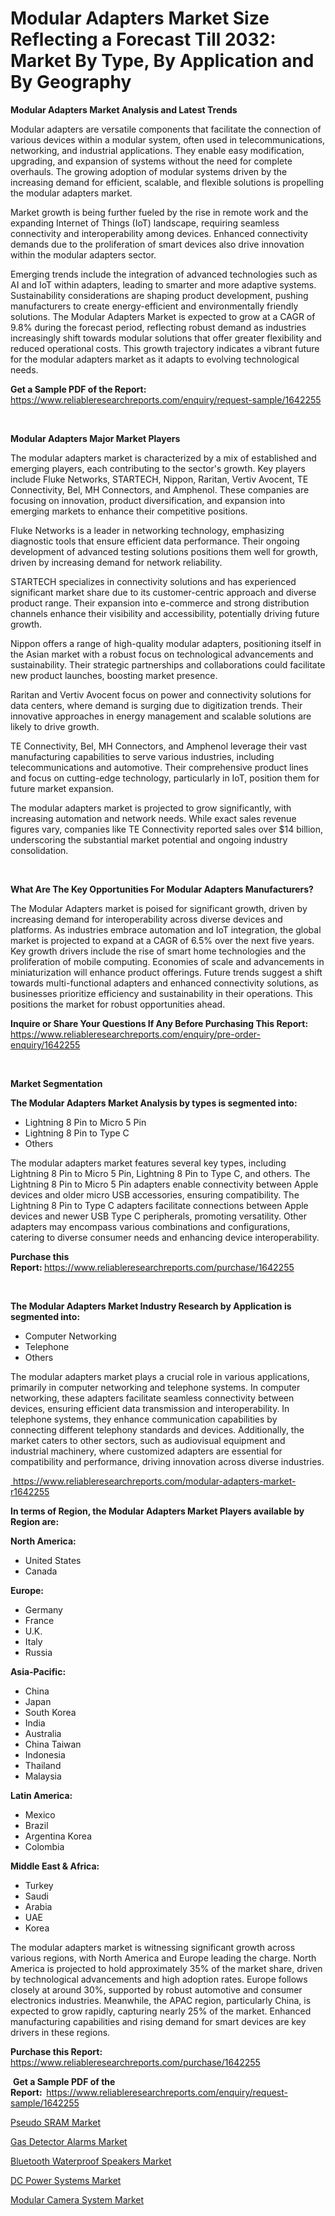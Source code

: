 <p><h1>Modular Adapters Market Size Reflecting a Forecast Till 2032: Market By Type, By Application and By Geography</h1></p><p><strong>Modular Adapters Market Analysis and Latest Trends</strong></p>
<p><p>Modular adapters are versatile components that facilitate the connection of various devices within a modular system, often used in telecommunications, networking, and industrial applications. They enable easy modification, upgrading, and expansion of systems without the need for complete overhauls. The growing adoption of modular systems driven by the increasing demand for efficient, scalable, and flexible solutions is propelling the modular adapters market.</p><p>Market growth is being further fueled by the rise in remote work and the expanding Internet of Things (IoT) landscape, requiring seamless connectivity and interoperability among devices. Enhanced connectivity demands due to the proliferation of smart devices also drive innovation within the modular adapters sector.</p><p>Emerging trends include the integration of advanced technologies such as AI and IoT within adapters, leading to smarter and more adaptive systems. Sustainability considerations are shaping product development, pushing manufacturers to create energy-efficient and environmentally friendly solutions. The Modular Adapters Market is expected to grow at a CAGR of 9.8% during the forecast period, reflecting robust demand as industries increasingly shift towards modular solutions that offer greater flexibility and reduced operational costs. This growth trajectory indicates a vibrant future for the modular adapters market as it adapts to evolving technological needs.</p></p>
<p><strong>Get a Sample PDF of the Report:&nbsp;</strong> <a href="https://www.reliableresearchreports.com/enquiry/request-sample/1642255?utm_campaign=112&utm_medium=2&utm_source=Github&utm_content=ia&utm_term=06042025&utm_id=modular-adapters">https://www.reliableresearchreports.com/enquiry/request-sample/1642255</a></p>
<p>&nbsp;</p>
<p><strong>Modular Adapters Major Market Players</strong></p>
<p><p>The modular adapters market is characterized by a mix of established and emerging players, each contributing to the sector's growth. Key players include Fluke Networks, STARTECH, Nippon, Raritan, Vertiv Avocent, TE Connectivity, Bel, MH Connectors, and Amphenol. These companies are focusing on innovation, product diversification, and expansion into emerging markets to enhance their competitive positions.</p><p>Fluke Networks is a leader in networking technology, emphasizing diagnostic tools that ensure efficient data performance. Their ongoing development of advanced testing solutions positions them well for growth, driven by increasing demand for network reliability. </p><p>STARTECH specializes in connectivity solutions and has experienced significant market share due to its customer-centric approach and diverse product range. Their expansion into e-commerce and strong distribution channels enhance their visibility and accessibility, potentially driving future growth.</p><p>Nippon offers a range of high-quality modular adapters, positioning itself in the Asian market with a robust focus on technological advancements and sustainability. Their strategic partnerships and collaborations could facilitate new product launches, boosting market presence.</p><p>Raritan and Vertiv Avocent focus on power and connectivity solutions for data centers, where demand is surging due to digitization trends. Their innovative approaches in energy management and scalable solutions are likely to drive growth.</p><p>TE Connectivity, Bel, MH Connectors, and Amphenol leverage their vast manufacturing capabilities to serve various industries, including telecommunications and automotive. Their comprehensive product lines and focus on cutting-edge technology, particularly in IoT, position them for future market expansion.</p><p>The modular adapters market is projected to grow significantly, with increasing automation and network needs. While exact sales revenue figures vary, companies like TE Connectivity reported sales over $14 billion, underscoring the substantial market potential and ongoing industry consolidation.</p></p>
<p>&nbsp;</p>
<p><strong>What Are The Key Opportunities For Modular Adapters Manufacturers?</strong></p>
<p><p>The Modular Adapters market is poised for significant growth, driven by increasing demand for interoperability across diverse devices and platforms. As industries embrace automation and IoT integration, the global market is projected to expand at a CAGR of 6.5% over the next five years. Key growth drivers include the rise of smart home technologies and the proliferation of mobile computing. Economies of scale and advancements in miniaturization will enhance product offerings. Future trends suggest a shift towards multi-functional adapters and enhanced connectivity solutions, as businesses prioritize efficiency and sustainability in their operations. This positions the market for robust opportunities ahead.</p></p>
<p><strong>Inquire or Share Your Questions If Any Before Purchasing This Report:</strong> <a href="https://www.reliableresearchreports.com/enquiry/pre-order-enquiry/1642255?utm_campaign=112&utm_medium=2&utm_source=Github&utm_content=ia&utm_term=06042025&utm_id=modular-adapters">https://www.reliableresearchreports.com/enquiry/pre-order-enquiry/1642255</a></p>
<p>&nbsp;</p>
<p><strong>Market Segmentation</strong></p>
<p><strong>The Modular Adapters Market Analysis by types is segmented into:</strong></p>
<p><ul><li>Lightning 8 Pin to Micro 5 Pin</li><li>Lightning 8 Pin to Type C</li><li>Others</li></ul></p>
<p><p>The modular adapters market features several key types, including Lightning 8 Pin to Micro 5 Pin, Lightning 8 Pin to Type C, and others. The Lightning 8 Pin to Micro 5 Pin adapters enable connectivity between Apple devices and older micro USB accessories, ensuring compatibility. The Lightning 8 Pin to Type C adapters facilitate connections between Apple devices and newer USB Type C peripherals, promoting versatility. Other adapters may encompass various combinations and configurations, catering to diverse consumer needs and enhancing device interoperability.</p></p>
<p><strong>Purchase this Report:&nbsp;</strong><a href="https://www.reliableresearchreports.com/purchase/1642255?utm_campaign=112&utm_medium=2&utm_source=Github&utm_content=ia&utm_term=06042025&utm_id=modular-adapters">https://www.reliableresearchreports.com/purchase/1642255</a></p>
<p>&nbsp;</p>
<p><strong>The Modular Adapters Market Industry Research by Application is segmented into:</strong></p>
<p><ul><li>Computer Networking</li><li>Telephone</li><li>Others</li></ul></p>
<p><p>The modular adapters market plays a crucial role in various applications, primarily in computer networking and telephone systems. In computer networking, these adapters facilitate seamless connectivity between devices, ensuring efficient data transmission and interoperability. In telephone systems, they enhance communication capabilities by connecting different telephony standards and devices. Additionally, the market caters to other sectors, such as audiovisual equipment and industrial machinery, where customized adapters are essential for compatibility and performance, driving innovation across diverse industries.</p></p>
<p><a href="https://www.reliableresearchreports.com/modular-adapters-market-r1642255?utm_campaign=112&utm_medium=2&utm_source=Github&utm_content=ia&utm_term=06042025&utm_id=modular-adapters">&nbsp;https://www.reliableresearchreports.com/modular-adapters-market-r1642255</a></p>
<p><strong>In terms of Region, the Modular Adapters Market Players available by Region are:</strong></p>
<p>
    <p> <strong> North America: </strong>
        <ul>
            <li>United States</li>
            <li>Canada</li>
        </ul>
        </p> 
    <p> <strong> Europe: </strong>
        <ul>
            <li>Germany</li>
            <li>France</li>
            <li>U.K.</li>
            <li>Italy</li>
            <li>Russia</li>
        </ul>
        </p> 
    <p> <strong> Asia-Pacific: </strong>
        <ul>
            <li>China</li>
            <li>Japan</li>
            <li>South Korea</li>
            <li>India</li>
            <li>Australia</li>
            <li>China Taiwan</li>
            <li>Indonesia</li>
            <li>Thailand</li>
            <li>Malaysia</li>
        </ul>
        </p> 
    <p> <strong> Latin America: </strong>
        <ul>
            <li>Mexico</li>
            <li>Brazil</li>
            <li>Argentina Korea</li>
            <li>Colombia</li>
        </ul>
        </p> 
    <p> <strong> Middle East & Africa: </strong>
        <ul>
            <li>Turkey</li>
            <li>Saudi</li>
            <li>Arabia</li>
            <li>UAE</li>
            <li>Korea</li>
        </ul>
    </p>
    </p>
<p><p>The modular adapters market is witnessing significant growth across various regions, with North America and Europe leading the charge. North America is projected to hold approximately 35% of the market share, driven by technological advancements and high adoption rates. Europe follows closely at around 30%, supported by robust automotive and consumer electronics industries. Meanwhile, the APAC region, particularly China, is expected to grow rapidly, capturing nearly 25% of the market. Enhanced manufacturing capabilities and rising demand for smart devices are key drivers in these regions.</p></p>
<p><strong>Purchase this Report: </strong><a href="https://www.reliableresearchreports.com/purchase/1642255?utm_campaign=112&utm_medium=2&utm_source=Github&utm_content=ia&utm_term=06042025&utm_id=modular-adapters">https://www.reliableresearchreports.com/purchase/1642255</a></p>
<p>&nbsp;<strong>Get a Sample PDF of the Report:&nbsp;&nbsp;</strong><a href="https://www.reliableresearchreports.com/enquiry/request-sample/1642255?utm_campaign=112&utm_medium=2&utm_source=Github&utm_content=ia&utm_term=06042025&utm_id=modular-adapters">https://www.reliableresearchreports.com/enquiry/request-sample/1642255</a></p>
<p><strong></strong></p>
<p><p><a href="https://github.com/porstgowinjq/Market-Research-Report-List-1/blob/main/pseudo-sram-market.md?utm_campaign=112&utm_medium=2&utm_source=Github&utm_content=ia&utm_term=06042025&utm_id=modular-adapters">Pseudo SRAM Market</a></p><p><a href="https://github.com/blauetrelawz/Market-Research-Report-List-1/blob/main/gas-detector-alarms-market.md?utm_campaign=112&utm_medium=2&utm_source=Github&utm_content=ia&utm_term=06042025&utm_id=modular-adapters">Gas Detector Alarms Market</a></p><p><a href="https://github.com/amagloeaad54/Market-Research-Report-List-1/blob/main/bluetooth-waterproof-speakers-market.md?utm_campaign=112&utm_medium=2&utm_source=Github&utm_content=ia&utm_term=06042025&utm_id=modular-adapters">Bluetooth Waterproof Speakers Market</a></p><p><a href="https://github.com/gassmkalay/Market-Research-Report-List-1/blob/main/dc-power-systems-market.md?utm_campaign=112&utm_medium=2&utm_source=Github&utm_content=ia&utm_term=06042025&utm_id=modular-adapters">DC Power Systems Market</a></p><p><a href="https://github.com/ximensbisade/Market-Research-Report-List-1/blob/main/modular-camera-system-market.md?utm_campaign=112&utm_medium=2&utm_source=Github&utm_content=ia&utm_term=06042025&utm_id=modular-adapters">Modular Camera System Market</a></p></p>
